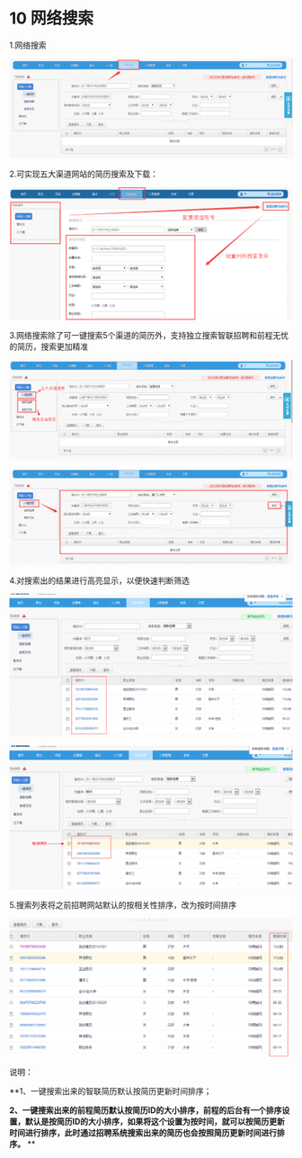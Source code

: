 # 10 网络搜索


1.网络搜索

![](image389.png)


2.可实现五大渠道网站的简历搜索及下载：

![](image391.png)

3.网络搜索除了可一键搜索5个渠道的简历外，支持独立搜索智联招聘和前程无忧的简历，搜索更加精准

![](image393.png)

![](image395.png)

4.对搜索出的结果进行高亮显示，以便快速判断筛选

![](image397.png)


 ![](image399.png)

5.搜索列表将之前招聘网站默认的按相关性排序，改为按时间排序

![](image401.png)


说明：

**1、一键搜索出来的智联简历默认按简历更新时间排序； 

**2、一键搜索出来的前程简历默认按简历ID的大小排序，前程的后台有一个排序设置，默认是按简历ID的大小排序，如果将这个设置为按时间，就可以按简历更新时间进行排序，此时通过招聘系统搜索出来的简历也会按照简历更新时间进行排序。** 
**